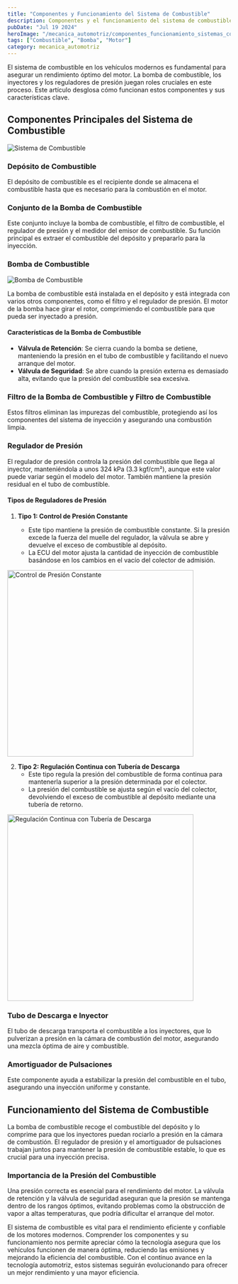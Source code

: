 ```yaml
---
title: "Componentes y Funcionamiento del Sistema de Combustible"
description: Componentes y el funcionamiento del sistema de combustible en los motores modernos. Aprende cómo la bomba de combustible, los inyectores y los reguladores de presión trabajan juntos para asegurar un rendimiento óptimo del motor, mejorando la eficiencia del combustible .
pubDate: "Jul 19 2024"
heroImage: "/mecanica_automotriz/componentes_funcionamiento_sistemas_combustible.png"
tags: ["Combustible", "Bomba", "Motor"]
category: mecanica_automotriz
---
```


El sistema de combustible en los vehículos modernos es fundamental para asegurar un rendimiento óptimo del motor. La bomba de combustible, los inyectores y los reguladores de presión juegan roles cruciales en este proceso. Este artículo desglosa cómo funcionan estos componentes y sus características clave.

## Componentes Principales del Sistema de Combustible

![Sistema de Combustible](/mecanica_automotriz/componentes_funcionamiento_sistemas_combustible2.png)

### Depósito de Combustible

El depósito de combustible es el recipiente donde se almacena el combustible hasta que es necesario para la combustión en el motor.

### Conjunto de la Bomba de Combustible

Este conjunto incluye la bomba de combustible, el filtro de combustible, el regulador de presión y el medidor del emisor de combustible. Su función principal es extraer el combustible del depósito y prepararlo para la inyección.

### Bomba de Combustible

![Bomba de Combustible](/mecanica_automotriz/componentes_funcionamiento_sistemas_combustible3.png)

La bomba de combustible está instalada en el depósito y está integrada con varios otros componentes, como el filtro y el regulador de presión. El motor de la bomba hace girar el rotor, comprimiendo el combustible para que pueda ser inyectado a presión.

#### Características de la Bomba de Combustible

- **Válvula de Retención**: Se cierra cuando la bomba se detiene, manteniendo la presión en el tubo de combustible y facilitando el nuevo arranque del motor.
- **Válvula de Seguridad**: Se abre cuando la presión externa es demasiado alta, evitando que la presión del combustible sea excesiva.

### Filtro de la Bomba de Combustible y Filtro de Combustible

Estos filtros eliminan las impurezas del combustible, protegiendo así los componentes del sistema de inyección y asegurando una combustión limpia.

### Regulador de Presión

El regulador de presión controla la presión del combustible que llega al inyector, manteniéndola a unos 324 kPa (3.3 kgf/cm²), aunque este valor puede variar según el modelo del motor. También mantiene la presión residual en el tubo de combustible.

#### Tipos de Reguladores de Presión

1. **Tipo 1: Control de Presión Constante**

   - Este tipo mantiene la presión de combustible constante. Si la presión excede la fuerza del muelle del regulador, la válvula se abre y devuelve el exceso de combustible al depósito.
   - La ECU del motor ajusta la cantidad de inyección de combustible basándose en los cambios en el vacío del colector de admisión.

<img src="/mecanica_automotriz/componentes_funcionamiento_sistemas_combustible4.png" alt="Control de Presión Constante" width="420"/>

2. **Tipo 2: Regulación Continua con Tubería de Descarga**
   - Este tipo regula la presión del combustible de forma continua para mantenerla superior a la presión determinada por el colector.
   - La presión del combustible se ajusta según el vacío del colector, devolviendo el exceso de combustible al depósito mediante una tubería de retorno.

<img src="/mecanica_automotriz/componentes_funcionamiento_sistemas_combustible5.png" alt="Regulación Continua con Tubería de Descarga" width="420"/>

### Tubo de Descarga e Inyector

El tubo de descarga transporta el combustible a los inyectores, que lo pulverizan a presión en la cámara de combustión del motor, asegurando una mezcla óptima de aire y combustible.

### Amortiguador de Pulsaciones

Este componente ayuda a estabilizar la presión del combustible en el tubo, asegurando una inyección uniforme y constante.

## Funcionamiento del Sistema de Combustible

La bomba de combustible recoge el combustible del depósito y lo comprime para que los inyectores puedan rociarlo a presión en la cámara de combustión. El regulador de presión y el amortiguador de pulsaciones trabajan juntos para mantener la presión de combustible estable, lo que es crucial para una inyección precisa.

### Importancia de la Presión del Combustible

Una presión correcta es esencial para el rendimiento del motor. La válvula de retención y la válvula de seguridad aseguran que la presión se mantenga dentro de los rangos óptimos, evitando problemas como la obstrucción de vapor a altas temperaturas, que podría dificultar el arranque del motor.

El sistema de combustible es vital para el rendimiento eficiente y confiable de los motores modernos. Comprender los componentes y su funcionamiento nos permite apreciar cómo la tecnología asegura que los vehículos funcionen de manera óptima, reduciendo las emisiones y mejorando la eficiencia del combustible. Con el continuo avance en la tecnología automotriz, estos sistemas seguirán evolucionando para ofrecer un mejor rendimiento y una mayor eficiencia.
